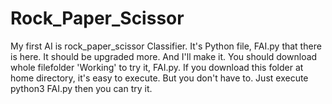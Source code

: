 # Rock\_Paper\_Scissor

My first AI is rock\_paper\_scissor Classifier.
It's Python file, FAI.py that there is here.
It should be upgraded more. And I'll make it.
You should download whole filefolder 'Working' to try it, FAI.py.
If you download this folder at home directory, it's easy to execute.
But you don't have to. Just execute python3 FAI.py then you can try it.
